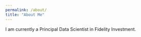 ```yaml
---
permalink: /about/
title: "About Me"
---
```


I am currently a Principal Data Scientist in Fidelity Investment.
